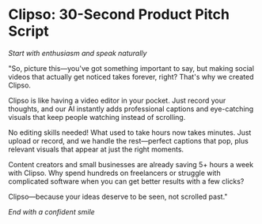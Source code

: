 # Clipso: 30-Second Product Pitch Script

*Start with enthusiasm and speak naturally*

"So, picture this—you've got something important to say, but making social videos that actually get noticed takes forever, right? That's why we created Clipso.

Clipso is like having a video editor in your pocket. Just record your thoughts, and our AI instantly adds professional captions and eye-catching visuals that keep people watching instead of scrolling.

No editing skills needed! What used to take hours now takes minutes. Just upload or record, and we handle the rest—perfect captions that pop, plus relevant visuals that appear at just the right moments.

Content creators and small businesses are already saving 5+ hours a week with Clipso. Why spend hundreds on freelancers or struggle with complicated software when you can get better results with a few clicks?

Clipso—because your ideas deserve to be seen, not scrolled past."

*End with a confident smile*